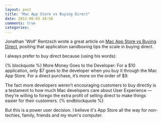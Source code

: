 ```yaml
---
layout: post
title: "Mac App Store vs Buying Direct"
date: 2012-06-03 16:56
comments: true
categories: 
---
```


Jonathan 'Wolf' Rentzsch wrote a great article on [Mac App Store vs Buying Direct](http://rentzsch.tumblr.com/post/24207015641/mac-app-store-vs-buying-direct), positing that application sandboxing tips the scale in buying direct.

I always prefer to buy direct because (using his words):

{% blockquote %}
More Money Goes to the Developer: For a $10 application, only $7 goes to the developer when you buy it through the Mac App Store. For a direct purchase, it’s more on the order of $9.

The fact more developers weren’t encouraging customers to buy directly is a testament to how much Mac developers care about User Experience — they’re willing to forego the extra profit of selling direct to make things easier for their customers.
{% endblockquote %}

But this is a power user decision. I believe it's App Store all the way for non-techies, family, friends and my mum's computer.
